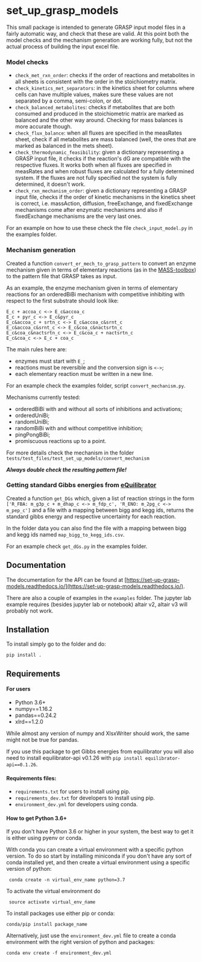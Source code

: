 # set_up_grasp_models

This small package is intended to generate GRASP input model files in a fairly automatic way, and check that these are valid.
At this point both the model checks and the mechanism generation are working fully, but not the actual process of building the input excel file.


### Model checks
 - `check_met_rxn_order`: checks if the order of reactions and metabolites in all sheets is consistent with the order in the stoichiometry matrix.
 - `check_kinetics_met_separators`: in the kinetics sheet for columns where cells can have multiple values, makes sure these values are not separated by a comma, semi-colon, or dot.
 - `check_balanced_metabolites`: checks if metabolites that are both consumed and produced in the stoichiometric matrix are marked as balanced and the other way around. Checking for mass balances is more accurate though.
 - `check_flux_balance`:  when all fluxes are specified in the measRates sheet, check if all metabolites are mass balanced (well, the ones that are marked as balanced in the mets sheet).
 - `check_thermodynamic_feasibility`: given a dictionary representing a GRASP input file, it checks if the reaction's dG are compatible with the respective fluxes. It works both when all fluxes are specified in measRates and when robust fluxes are calculated for a fully determined system. If the fluxes are not fully specified not the system is fully determined, it doesn't work.
 - `check_rxn_mechanism_order`: given a dictionary representing a GRASP input file, checks if the order of kinetic mechanisms in the kinetics sheet is correct, i.e. massAction, diffusion, freeExchange, and fixedExchange mechanisms come after enzymatic mechanisms and also if fixedExchange mechanisms are the very last ones. 
 
For an example on how to use these check the file `check_input_model.py` in the examples folder.

### Mechanism generation

Created a function `convert_er_mech_to_grasp_pattern` to convert an enzyme mechanism given in terms of elementary reactions (as in the [MASS-toolbox](http://opencobra.github.io/MASS-Toolbox/)) to the pattern file that GRASP takes as input.

As an example, the enzyme mechanism given in terms of elementary reactions for an orderedBiBi mechanism with competitive inhibiting with respect to the first substrate should look like:

```
E_c + accoa_c <-> E_c&accoa_c
E_c + pyr_c <-> E_c&pyr_c
E_c&accoa_c + srtn_c <-> E_c&accoa_c&srnt_c
E_c&accoa_c&srnt_c <-> E_c&coa_c&nactsrtn_c
E_c&coa_c&nactsrtn_c <-> E_c&coa_c + nactsrtn_c
E_c&coa_c <-> E_c + coa_c
```

The main rules here are: 
 - enzymes must start with `E_`;
 - reactions must be reversible and the conversion sign is `<->`;
 - each elementary reaction must be written in a new line.
 
For an example check the examples folder, script `convert_mechanism.py`.

Mechanisms currently tested:
 - orderedBiBi with and without all sorts of inhibitions and activations;
 - orderedUniBi;
 - randomUniBi;
 - randomBiBi with and without competitive inhibition;
 - pingPongBiBi;
 - promiscuous reactions up to a point.

For more details check the mechanism in the folder `tests/test_files/test_set_up_models/convert_mechanism`
 
***Always double check the resulting pattern file!***


### Getting standard Gibbs energies from [eQuilibrator](http://equilibrator.weizmann.ac.il)

Created a function `get_DGs` which, given a list of reaction strings in the form `['R_FBA: m_g3p_c + m_dhap_c <-> m_fdp_c', 'R_ENO: m_2pg_c <-> m_pep_c']` and a file with a mapping between bigg and kegg ids, returns the standard gibbs energy and respective uncertainty for each reaction.

In the folder data you can also find the file with a mapping between bigg and kegg ids named `map_bigg_to_kegg_ids.csv`.

For an example check `get_dGs.py` in the examples folder.


## Documentation

The documentation for the API can be found at [https://set-up-grasp-models.readthedocs.io/](https://set-up-grasp-models.readthedocs.io/).

There are also a couple of examples in the `examples` folder.
The jupyter lab example requires (besides jupyter lab or notebook) altair v2, altair v3 will probably not work. 

## Installation

To install simply go to the folder and do:

```pip install .```


## Requirements

#### For users
 - Python 3.6+
 - numpy==1.16.2
 - pandas==0.24.2
 - xlrd==1.2.0

While almost any version of numpy and XlsxWriter should work, the same might not be true for pandas.  

If you use this package to get Gibbs energies from equilibrator you will also need to install equilibrator-api v0.1.26 with `pip install equilibrator-api==0.1.26`.


#### Requirements files:
 - `requirements.txt` for users to install using pip.
 - `requirements_dev.txt` for developers to install using pip.
 - `environment_dev.yml` for developers using conda.
 

#### How to get Python 3.6+
If you don't have Python 3.6 or higher in your system, the best way to get it is either using pyenv or conda.
 
With conda you can create a virtual environment with a specific python version. To do so start by installing miniconda if you don't have any sort of conda installed yet, and then create a virtual environment using a specific version of python:

``` conda create -n virtual_env_name python=3.7```

To activate the virtual environment do

``` source activate virtual_env_ńame```

To install packages use either pip or conda: 

``` conda/pip install package_name ```

Alternatively, just use the `environment_dev.yml` file to create a conda environment with the right version of python and packages:

```conda env create -f environment_dev.yml```
